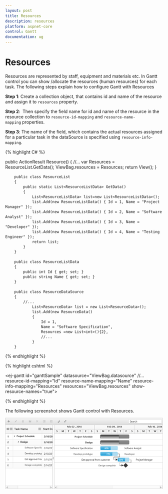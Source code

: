```yaml
---
layout: post
title: Resources
description: resources
platform: aspnet-core
control: Gantt
documentation: ug
---
```


# Resources

Resources are represented by staff, equipment and materials etc. In Gantt control you can show /allocate the resources (human resources) for each task. The following steps explain how to configure Gantt with Resources

**Step 1**: Create a collection object, that contains id and name of the resource and assign it to `resources` property.

**Step 2**:  Then specify the field name for id and name of the resource in the resource collection to `resource-id-mapping` and `resource-name-mapping` properties. 

**Step 3**: The name of the field, which contains the actual resources assigned for a particular task in the dataSource is specified using `resource-info-mapping`.

{% highlight C# %}

 public ActionResult Resource()
        {
            //...
            var Resources = ResourceList.GetData();
            ViewBag.resources = Resources;
            return View();
        }

        public class ResourceList
        {
            public static List<ResourceListData> GetData()
            {
                List<ResourceListData> list=new List<ResourceListData>();
                list.Add(new ResourceListData() { Id = 1, Name = "Project Manager" });
                list.Add(new ResourceListData() { Id = 2, Name = "Software Analyst" });
                list.Add(new ResourceListData() { Id = 3, Name = "Developer" });
                list.Add(new ResourceListData() { Id = 4, Name = "Testing Engineer" });
                return list;
            }
        }

        public class ResourceListData
        {
            public int Id { get; set; }
            public string Name { get; set; }
        }

        public class ResourceDataSource
        {
            //...
                List<ResourceData> list = new List<ResourceData>();
                list.Add(new ResourceData()
                {
                    Id = 1,
                    Name = "Software Specification",
                    Resources =new List<int>(){2},
                    //...
                }
        }

{% endhighlight %}

{% highlight cshtml %}

<ej-gantt id="ganttSample" datasource="ViewBag.datasource"
    //...
    resource-id-mapping="Id"
    resource-name-mapping="Name"
    resource-info-mapping="Resources"
    resources="ViewBag.resources"
    show-resource-names="true">
</ejGantt>

{% endhighlight %}

The following screenshot shows Gantt control with Resources.

![](Resources_images/Resources_img1.png)